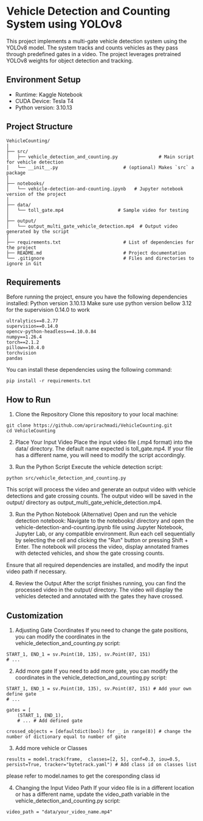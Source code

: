 # Vehicle Detection and Counting System using YOLOv8

This project implements a multi-gate vehicle detection system using the YOLOv8 model. The system tracks and counts vehicles as they pass through predefined gates in a video. The project leverages pretrained YOLOv8 weights for object detection and tracking.

## Environment Setup
- Runtime: Kaggle Notebook
- CUDA Device: Tesla T4
- Python version: 3.10.13

## Project Structure

```plaintext
VehicleCounting/
│
├── src/
│   ├── vehicle_detection_and_counting.py               # Main script for vehicle detection
│   └── __init__.py                        # (optional) Makes `src` a package
│
├── notebooks/
│   └── vehicle-detection-and-counting.ipynb   # Jupyter notebook version of the project
│
├── data/
│   └── toll_gate.mp4                    # Sample video for testing
│
├── output/
│   └── output_multi_gate_vehicle_detection.mp4  # Output video generated by the script
│
├── requirements.txt                       # List of dependencies for the project
├── README.md                              # Project documentation
└── .gitignore                             # Files and directories to ignore in Git
```

## Requirements
Before running the project, ensure you have the following dependencies installed:
Python version 3.10.13
Make sure use python version bellow 3.12 for the supervision 0.14.0 to work
```
ultralytics==8.2.77
supervision==0.14.0
opencv-python-headless==4.10.0.84
numpy==1.26.4
torch==2.1.2
pillow==10.4.0
torchvision
pandas
```

You can install these dependencies using the following command:
```
pip install -r requirements.txt
```

## How to Run
1. Clone the Repository
Clone this repository to your local machine:
```
git clone https://github.com/aprirachmadi/VehicleCounting.git
cd VehicleCounting
```

2. Place Your Input Video
Place the input video file (.mp4 format) into the data/ directory. The default name expected is toll_gate.mp4. If your file has a different name, you will need to modify the script accordingly.

3. Run the Python Script
Execute the vehicle detection script:
```
python src/vehicle_detection_and_counting.py
```
This script will process the video and generate an output video with vehicle detections and gate crossing counts. The output video will be saved in the output/ directory as output_multi_gate_vehicle_detection.mp4.

3. Run the Python Notebook (Alternative)
Open and run the vehicle detection notebook:
Navigate to the notebooks/ directory and open the vehicle-detection-and-counting.ipynb file using Jupyter Notebook, Jupyter Lab, or any compatible environment.
Run each cell sequentially by selecting the cell and clicking the "Run" button or pressing Shift + Enter. The notebook will process the video, display annotated frames with detected vehicles, and show the gate crossing counts.

Ensure that all required dependencies are installed, and modify the input video path if necessary.

4. Review the Output
After the script finishes running, you can find the processed video in the output/ directory. The video will display the vehicles detected and annotated with the gates they have crossed.

## Customization
1. Adjusting Gate Coordinates
If you need to change the gate positions, you can modify the coordinates in the vehicle_detection_and_counting.py script:
```
START_1, END_1 = sv.Point(10, 135), sv.Point(87, 151)
# ...
```
2. Add more gate
If you need to add more gate, you can modify the coordinates in the vehicle_detection_and_counting.py script:
```
START_1, END_1 = sv.Point(10, 135), sv.Point(87, 151) # Add your own define gate
# ...

gates = [
    (START_1, END_1),
    # ... # Add defined gate

crossed_objects = [defaultdict(bool) for _ in range(8)] # change the number of dictionary equal to number of gate
```
3. Add more vehicle or Classes
```
results = model.track(frame,  classes=[2, 5], conf=0.3, iou=0.5, persist=True, tracker="bytetrack.yaml") # Add class id on classes list
```
please refer to model.names to get the coresponding class id

4. Changing the Input Video Path
If your video file is in a different location or has a different name, update the video_path variable in the vehicle_detection_and_counting.py script:
```
video_path = "data/your_video_name.mp4"
```

